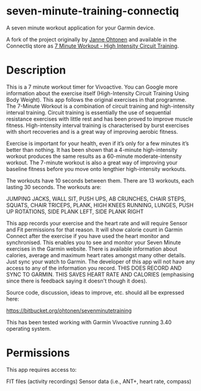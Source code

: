 # seven-minute-training-connectiq
A seven minute workout application for your Garmin device.

A fork of the project originally by [Janne Ohtonen](https://bitbucket.org/ohtonen/sevenminutetraining/src/master/) and available in the ConnectIq store as [7 Minute Workout - High Intensity Circuit Training](https://apps.garmin.com/en-US/apps/7257d7c6-821e-4ded-af9c-7d7c761f3b31).

# Description

This is a 7 minute workout timer for Vivoactive. You can Google more information about the exercise itself (High-Intensity Circuit Training Using Body Weight). This app follows the original exercises in that programme.
The 7-Minute Workout is a combination of circuit training and high-intensity interval training. Circuit training is essentially the use of sequential resistance exercises with little rest and has been proved to improve muscle fitness. High-intensity interval training is characterised by burst exercises with short recoveries and is a great way of improving aerobic fitness.

Exercise is important for your health, even if it’s only for a few minutes it’s better than nothing. It has been shown that a 4-minute high-intensity workout produces the same results as a 60-minute moderate-intensity workout. The 7-minute workout is also a great way of improving your baseline fitness before you move onto lengthier high-intensity workouts.

The workouts have 10 seconds between them. There are 13 workouts, each lasting 30 seconds. The workouts are:

JUMPING JACKS, WALL SIT, PUSH UPS, AB CRUNCHES, CHAIR STEPS, SQUATS, CHAIR TRICEPS, PLANK, HIGH KNEES RUNNING, LUNGES, PUSH UP ROTATIONS, SIDE PLANK LEFT, SIDE PLANK RIGHT

This app records your exercise and the heart rate and will require Sensor and Fit permissions for that reason. It will show calorie count in Garmin Connect after the exercise if you have used the heart monitor and synchronised. This enables you to see and monitor your Seven Minute exercises in the Garmin website. There is available information about calories, average and maximum heart rates amongst many other details. Just sync your watch to Garmin. The developer of this app will not have any access to any of the information you record. THIS DOES RECORD AND SYNC TO GARMIN. THIS SAVES HEART RATE AND CALORIES (emphasising since there is feedback saying it doesn't though it does).

Source code, discussion, ideas to improve, etc. should all be expressed here:

https://bitbucket.org/ohtonen/sevenminutetraining

This has been tested working with Garmin Vivoactive running 3.40 operating system.

# Permissions

This app requires access to:

FIT files (activity recordings)
Sensor data (i.e., ANT+, heart rate, compass)

